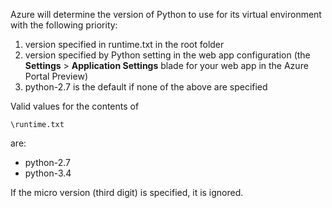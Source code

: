 Azure will determine the version of Python to use for its virtual environment with the following priority:

1. version specified in runtime.txt in the root folder
2. version specified by Python setting in the web app configuration (the **Settings** > **Application Settings** blade for your web app in the Azure Portal Preview)
3. python-2.7 is the default if none of the above are specified

Valid values for the contents of 

    \runtime.txt

are:

* python-2.7
* python-3.4

If the micro version (third digit) is specified, it is ignored.


